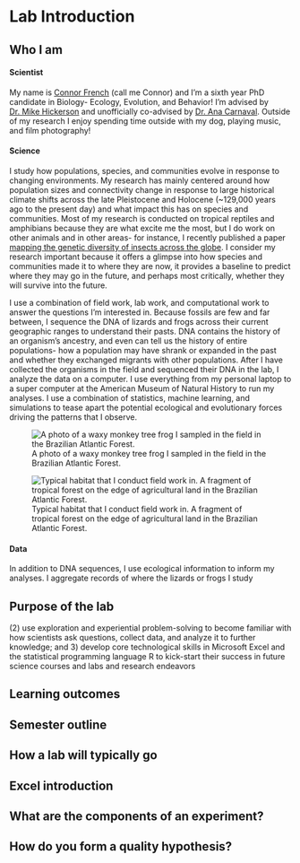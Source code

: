 Lab Introduction
================

## Who I am

#### Scientist

My name is [Connor French](https://connor-french.com/) (call me Connor)
and I’m a sixth year PhD candidate in Biology- Ecology, Evolution, and
Behavior! I’m advised by [Dr. Mike
Hickerson](https://hickerlab.wordpress.com/) and unofficially co-advised
by [Dr. Ana Carnaval](https://www.carnavallab.org/ana). Outside of my
research I enjoy spending time outside with my dog, playing music, and
film photography!

#### Science

I study how populations, species, and communities evolve in response to
changing environments. My research has mainly centered around how
population sizes and connectivity change in response to large historical
climate shifts across the late Pleistocene and Holocene (\~129,000 years
ago to the present day) and what impact this has on species and
communities. Most of my research is conducted on tropical reptiles and
amphibians because they are what excite me the most, but I do work on
other animals and in other areas- for instance, I recently published a
paper [mapping the genetic diversity of insects across the
globe](https://doi.org/10.1038/s41467-023-40936-0). I consider my
research important because it offers a glimpse into how species and
communities made it to where they are now, it provides a baseline to
predict where they may go in the future, and perhaps most critically,
whether they will survive into the future.

I use a combination of field work, lab work, and computational work to
answer the questions I’m interested in. Because fossils are few and far
between, I sequence the DNA of lizards and frogs across their current
geographic ranges to understand their pasts. DNA contains the history of
an organism’s ancestry, and even can tell us the history of entire
populations- how a population may have shrank or expanded in the past
and whether they exchanged migrants with other populations. After I have
collected the organisms in the field and sequenced their DNA in the lab,
I analyze the data on a computer. I use everything from my personal
laptop to a super computer at the American Museum of Natural History to
run my analyses. I use a combination of statistics, machine learning,
and simulations to tease apart the potential ecological and evolutionary
forces driving the patterns that I observe.

<figure>
<img src="images/phyllomedusa.jpg"
data-fig-alt="A waxy monkey tree frog grasping a branch."
alt="A photo of a waxy monkey tree frog I sampled in the field in the Brazilian Atlantic Forest." />
<figcaption aria-hidden="true">A photo of a waxy monkey tree frog I
sampled in the field in the Brazilian Atlantic Forest.</figcaption>
</figure>

<figure>
<img src="images/fieldwork-habitat.jpg"
data-fig-alt="Edge of a tropical forest fragment seen from atop a hill."
alt="Typical habitat that I conduct field work in. A fragment of tropical forest on the edge of agricultural land in the Brazilian Atlantic Forest." />
<figcaption aria-hidden="true">Typical habitat that I conduct field work
in. A fragment of tropical forest on the edge of agricultural land in
the Brazilian Atlantic Forest.</figcaption>
</figure>

#### Data

In addition to DNA sequences, I use ecological information to inform my
analyses. I aggregate records of where the lizards or frogs I study

## Purpose of the lab

\(2\) use exploration and experiential problem-solving to become
familiar with how scientists ask questions, collect data, and analyze it
to further knowledge; and 3) develop core technological skills in
Microsoft Excel and the statistical programming language R to kick-start
their success in future science courses and labs and research endeavors

## Learning outcomes

## Semester outline

## How a lab will typically go

## Excel introduction

## What are the components of an experiment?

## How do you form a quality hypothesis?

